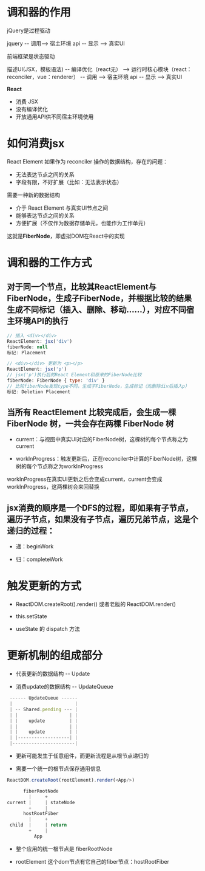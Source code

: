 # 调和器的作用
jQuery是过程驱动

jquery -- 调用--> 宿主环境 api -- 显示 --> 真实UI

前端框架是状态驱动

描述UI(JSX，模板语法) -- 编译优化（react无） --> 运行时核心模块（react：reconciler，vue：renderer） -- 调用 --> 宿主环境 api -- 显示 --> 真实UI

**React**

- 消费 JSX
- 没有编译优化
- 开放通用API供不同宿主环境使用

# 如何消费jsx

React Element 如果作为 reconciler 操作的数据结构，存在的问题：

- 无法表达节点之间的关系
- 字段有限，不好扩展（比如：无法表示状态）

需要一种新的数据结构

- 介于 React Element 与真实UI节点之间
- 能够表达节点之间的关系
- 方便扩展（不仅作为数据存储单元，也能作为工作单元）

这就是**FiberNode**，即虚拟DOM在React中的实现

# 调和器的工作方式

## 对于同一个节点，比较其ReactElement与FiberNode，生成子FiberNode，并根据比较的结果生成不同标记（插入、删除、移动......），对应不同宿主环境API的执行

```javascript
// 插入 <div></div>
ReactElement: jsx('div')
fiberNode: null
标记: Placement

// <div></div> 更新为 <p></p>
ReactElement: jsx('p')
// jsx('p')执行后的React Element和原来的FiberNode比较
fiberNode: FiberNode { type: 'div' }
// 比较fiberNode发现type不同，生成子FiberNode，生成标记（先删除div后插入p）
标记: Deletion Placement

```

## 当所有 ReactElement 比较完成后，会生成一棵 FiberNode 树，一共会存在两棵 FiberNode 树

- current：与视图中真实UI对应的FiberNode树，这棵树的每个节点称之为current

- workInProgress：触发更新后，正在reconciler中计算的FiberNode树，这棵树的每个节点称之为workInProgress

workInProgress在真实UI更新之后会变成current，current会变成workInProgress，这两棵树会来回替换

## jsx消费的顺序是一个DFS的过程，即如果有子节点，遍历子节点，如果没有子节点，遍历兄弟节点，这是个递归的过程：

- 递：beginWork

- 归：completeWork

# 触发更新的方式

- ReactDOM.createRoot().render() 或者老版的 ReactDOM.render()

- this.setState

- useState 的 dispatch 方法

# 更新机制的组成部分

- 代表更新的数据结构 -- Update

- 消费update的数据结构 -- UpdateQueue

```typescript
 ------ UpdateQueue ------
 |                       |
 | -- Shared.pending --- |
 | |                   | |
 | |    update         | |
 | |                   | |
 | |    update         | |
 | |-------------------| |
 |-----------------------| 
```

- 更新可能发生于任意组件，而更新流程是从根节点递归的

- 需要一个统一的根节点保存通用信息

```typescript
ReactDOM.createRoot(rootElement).render(<App/>)

      fiberRootNode
        |     +
current |     | stateNode
        +     |
      hostRootFiber
        |     +
 child  |     | return
        +     |
          App
```

- 整个应用的统一根节点是 fiberRootNode

- rootElement 这个dom节点有它自己的fiber节点：hostRootFiber

